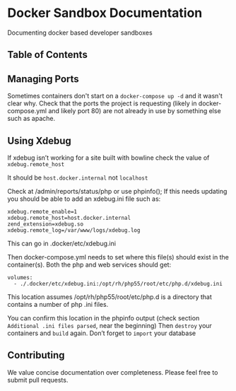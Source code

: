 # Docker Sandbox Documentation
Documenting docker based developer sandboxes

## Table of Contents

## Managing Ports

Sometimes containers don't start on a `docker-compose up -d` and it wasn't clear why. Check that the ports the project is requesting (likely in docker-compose.yml and likely port 80) are not already in use by something else such as apache.

## Using Xdebug

If xdebug isn’t working for a site built with bowline check the value of
`xdebug.remote_host`

It should be `host.docker.internal` not `localhost`

Check at /admin/reports/status/php or use phpinfo();
If this needs updating you should be able to add an xdebug.ini file such as:
```
xdebug.remote_enable=1
xdebug.remote_host=host.docker.internal
zend_extension=xdebug.so
xdebug.remote_log=/var/www/logs/xdebug.log
```

This can go in .docker/etc/xdebug.ini

Then docker-compose.yml needs to set where this file(s) should exist in the container(s).
Both the php and web services should get:
```
volumes:
  - ./.docker/etc/xdebug.ini:/opt/rh/php55/root/etc/php.d/xdebug.ini
```
This location assumes /opt/rh/php55/root/etc/php.d is a directory that contains a number of php .ini files.

You can confirm this location in the phpinfo output (check section `Additional .ini files parsed`, near the beginning)
Then `destroy` your containers and `build` again.
Don’t forget to `import` your database

## Contributing

We value concise documentation over completeness.
Please feel free to submit pull requests.
